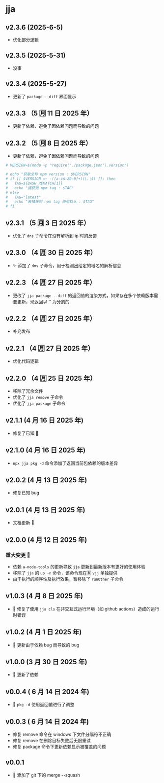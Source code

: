 # jja

## v2.3.6 (2025-6-5)

- 优化部分逻辑

## v2.3.5 (2025-5-31)

- 没事

## v2.3.4 (2025-5-27)

- 更新了 `package --diff` 界面显示

## v2.3.3 （5 🈷️ 11 日 2025 年）

- 更新了依赖，避免了因依赖问题而导致的问题

## v2.3.2 （5 🈷️ 8 日 2025 年）

- 更新了依赖，避免了因依赖问题而导致的问题

```bash
# VERSION=$(node -p "require('./package.json').version")

# echo "获取全称 npm version : $VERSION"
# if [[ $VERSION =~ -([a-zA-Z0-9]+)(\.|$) ]]; then
#   TAG=${BASH_REMATCH[1]}
#   echo "捕获到 npm tag : $TAG"
# else
#   TAG="latest"
#   echo "未捕获到 npm tag 使用默认 : $TAG"
# fi
```

## v2.3.1 （5 🈷️ 3 日 2025 年）

- 优化了 `dns` 子命令在没有解析到 ip 时的反馈

## v2.3.0 （4 🈷️ 30 日 2025 年）

- ✨ 添加了 `dns` 子命令，用于检测出给定的域名的解析信息

## v2.2.3 （4 🈷️ 27 日 2025 年）

- 更改了 `jja package --diff` 的返回值的渲染方式，如果存在多个依赖版本需要更新，现返回以 '\' 为分割的

## v2.2.2 （4 🈷️ 27 日 2025 年）

- 补充发布

## v2.2.1 （4 🈷️ 27 日 2025 年）

- 优化代码逻辑

## v2.2.0 （4 🈷️ 25 日 2025 年）

- 移除了冗余文件
- 优化了 `jja remove` 子命令
- 优化了 `jja package` 子命令

## v2.1.1 (4 月 16 日 2025 年)

- 修复了已知 🐛

## v2.1.0 (4 月 16 日 2025 年)

- `npx jja pkg -d` 命令添加了返回当前包依赖的版本差异

## v2.0.2 (4 月 13 日 2025 年)

- 修复已知 bug

## v2.0.1 (4 月 13 日 2025 年)

- 文档更新 📝

## v2.0.0 (4 月 12 日 2025 年)

### 重大变更 🚨

- 依赖 `a-node-tools` 的更新导致 `jja` 更新到最新版本有更好的使用体验
- 移除了 `jja` 的 `up -n` 命令，该命令现在🈶 `vjj` 单独提供
- 由于执行的顺序性及执行效果，暂移除了 `runOther` 子命令

## v1.0.3 (4 月 8 日 2025 年)

- 🐛 修复了使用 `jja cls` 在非交互式运行环境（如 github actions）造成的运行时错误

## v1.0.2 (4 月 1 日 2025 年)

- 🐛 更新由于依赖 bug 而导致的 bug

## v1.0.0 (3 月 30 日 2025 年)

- 🎉 更新了依赖

## v0.0.4 ( 6 月 14 日 2024 年)

- 🔧 `pkg -d` 使用返回值进行了调整

## v0.0.3 ( 6 月 14 日 2024 年)

- 修复 remove 命令在 windows 下文件分隔符不正确
- 修复 remove 在删除目标失败后无限重试
- 修复 package 命令下更新依赖显示被覆盖的问题

## v0.0.1

- 🎉 添加了 git 下的 merge --squash
